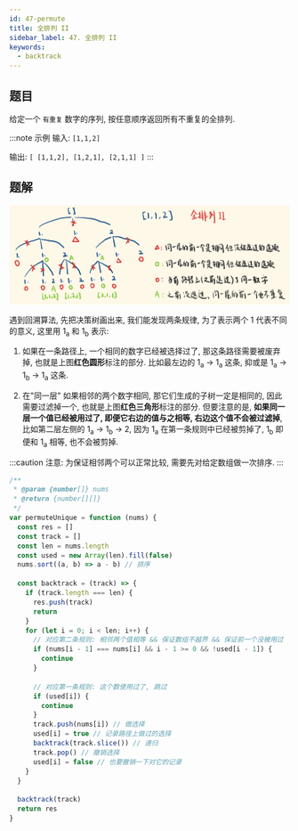 ```yaml
---
id: 47-permute
title: 全排列 II
sidebar_label: 47. 全排列 II
keywords:
  - backtrack
---
```


## 题目

给定一个 `有重复` 数字的序列, 按任意顺序返回所有不重复的全排列.

:::note 示例
输入: `[1,1,2]`

输出:
`[ [1,1,2], [1,2,1], [2,1,1] ]`
:::

## 题解

![47-premute](../../static/img/47-premute.jpg)

遇到回溯算法, 先把决策树画出来, 我们能发现两条规律, 为了表示两个 1 代表不同的意义, 这里用 1<sub>a</sub> 和 1<sub>b</sub> 表示:

1. 如果在一条路径上, 一个相同的数字已经被选择过了, 那这条路径需要被废弃掉, 也就是上图**红色圆形**标注的部分. 比如最左边的 1<sub>a</sub> -> 1<sub>a</sub> 这条, 抑或是 1<sub>a</sub> -> 1<sub>b</sub> -> 1<sub>a</sub> 这条.

2. 在"同一层" 如果相邻的两个数字相同, 那它们生成的子树一定是相同的, 因此需要过滤掉一个, 也就是上图**红色三角形**标注的部分. 但要注意的是, **如果同一层一个值已经被用过了, 即便它右边的值与之相等, 右边这个值不会被过滤掉**, 比如第二层左侧的 1<sub>a</sub> -> 1<sub>b</sub> -> 2, 因为 1<sub>a</sub> 在第一条规则中已经被剪掉了, 1<sub>b</sub> 即便和 1<sub>a</sub> 相等, 也不会被剪掉.

:::caution
注意: 为保证相邻两个可以正常比较, 需要先对给定数组做一次排序.
:::

```js
/**
 * @param {number[]} nums
 * @return {number[][]}
 */
var permuteUnique = function (nums) {
  const res = []
  const track = []
  const len = nums.length
  const used = new Array(len).fill(false)
  nums.sort((a, b) => a - b) // 排序

  const backtrack = (track) => {
    if (track.length === len) {
      res.push(track)
      return
    }
    for (let i = 0; i < len; i++) {
      // 对应第二条规则: 相邻两个值相等 && 保证数组不越界 && 保证前一个没被用过
      if (nums[i - 1] === nums[i] && i - 1 >= 0 && !used[i - 1]) {
        continue
      }

      // 对应第一条规则: 这个数使用过了, 跳过
      if (used[i]) {
        continue
      }
      track.push(nums[i]) // 做选择
      used[i] = true // 记录路径上做过的选择
      backtrack(track.slice()) // 递归
      track.pop() // 撤销选择
      used[i] = false // 也要撤销一下对它的记录
    }
  }

  backtrack(track)
  return res
}
```
